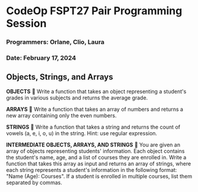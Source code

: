 # CodeOp FSPT27 Pair Programming Session
### Programmers: Orlane, Clio, Laura
### Date: February 17, 2024

## Objects, Strings, and Arrays

**OBJECTS** :tangerine:
Write a function that takes an object representing a student's grades in various subjects and returns the average grade.

**ARRAYS** :apple:
Write a function that takes an array of numbers and returns a new array containing only the even numbers.

**STRINGS** :strawberry:
Write a function that takes a string and returns the count of vowels (a, e, i, o, u) in the string. Hint: use regular expression.

**INTERMEDIATE OBJECTS, ARRAYS, AND STRINGS** :banana:
You are given an array of objects representing students' information. Each object contains the student's name, age, and a list of courses they are enrolled in. Write a function that takes this array as input and returns an array of strings, where each string represents a student's information in the following format: "Name (Age): Courses". If a student is enrolled in multiple courses, list them separated by commas.
